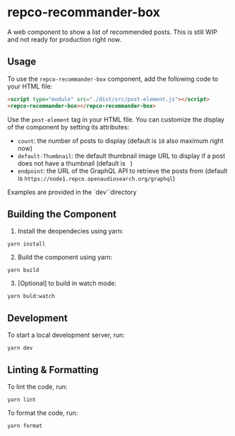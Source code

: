# repco-recommander-box

A web component to show a list of recommended posts. This is still WIP and not ready for production right now.

## Usage

To use the `repco-recommander-box` component, add the following code to your HTML file:

```html
<script type="module" src="./dist/src/post-element.js"></script>
<repco-recommander-box></repco-recommander-box>
```

Use the `post-element` tag in your HTML file. You can customize the display of the component by setting its attributes:

- `count`: the number of posts to display (default is `10` also maximum right now)
- `default-Thumbnail`: the default thumbnail image URL to display if a post does not have a thumbnail (default is ` `)
- `endpoint`: the URL of the GraphQL API to retrieve the posts from (default is `https://node1.repco.openaudiosearch.org/graphql`)

Examples are provided in the `dev``directory

## Building the Component

1. Install the deopendecies using yarn:

```
yarn install
```

2. Build the component using yarn:

```
yarn build
```

3. [Optional] to build in watch mode:

```
yarn buld:watch
```

## Development

To start a local development server, run:

```
yarn dev
```

## Linting & Formatting

To lint the code, run:

```
yarn lint
```

To format the code, run:

```
yarn format
```
